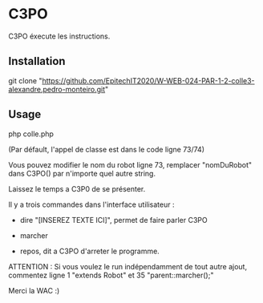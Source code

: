 # C3PO

C3PO éxecute les instructions.
 
## Installation

git clone "https://github.com/EpitechIT2020/W-WEB-024-PAR-1-2-colle3-alexandre.pedro-monteiro.git"

## Usage

php colle.php

(Par défault, l'appel de classe est dans le code ligne 73/74)

Vous pouvez modifier le nom du robot ligne 73, remplacer "nomDuRobot" dans C3PO() par n'importe quel autre string.

Laissez le temps a C3P0 de se présenter.

Il y a trois commandes dans l'interface utilisateur : 

- dire "[INSEREZ TEXTE ICI]", permet de faire parler C3PO

- marcher

- repos, dit a C3PO d'arreter le programme.



ATTENTION : Si vous voulez le run indépendamment de tout autre ajout, commentez ligne 1 "extends Robot" et 35 "parent::marcher();"
            


Merci la WAC :)

